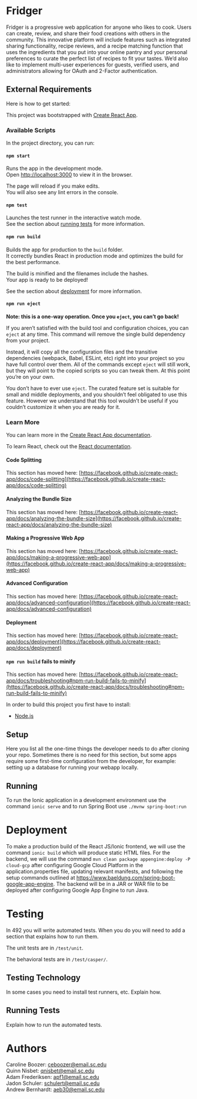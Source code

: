 # Fridger

Fridger is a progressive web application for anyone who likes to cook. Users can create, review, and share their food creations with others in the community. This innovative platform will include features such as integrated sharing functionality, recipe reviews, and a recipe matching function that uses the ingredients that you put into your online pantry and your personal preferences to curate the perfect list of recipes to fit your tastes. We’d also like to implement multi-user experiences for guests, verified users, and administrators allowing for OAuth and 2-Factor authentication.

## External Requirements

Here is how to get started:

This project was bootstrapped with [Create React App](https://github.com/facebook/create-react-app).

### Available Scripts

In the project directory, you can run:

#### `npm start`

Runs the app in the development mode.\
Open [http://localhost:3000](http://localhost:3000) to view it in the browser.

The page will reload if you make edits.\
You will also see any lint errors in the console.

#### `npm test`

Launches the test runner in the interactive watch mode.\
See the section about [running tests](https://facebook.github.io/create-react-app/docs/running-tests) for more information.

#### `npm run build`

Builds the app for production to the `build` folder.\
It correctly bundles React in production mode and optimizes the build for the best performance.

The build is minified and the filenames include the hashes.\
Your app is ready to be deployed!

See the section about [deployment](https://facebook.github.io/create-react-app/docs/deployment) for more information.

#### `npm run eject`

**Note: this is a one-way operation. Once you `eject`, you can’t go back!**

If you aren’t satisfied with the build tool and configuration choices, you can `eject` at any time. This command will remove the single build dependency from your project.

Instead, it will copy all the configuration files and the transitive dependencies (webpack, Babel, ESLint, etc) right into your project so you have full control over them. All of the commands except `eject` will still work, but they will point to the copied scripts so you can tweak them. At this point you’re on your own.

You don’t have to ever use `eject`. The curated feature set is suitable for small and middle deployments, and you shouldn’t feel obligated to use this feature. However we understand that this tool wouldn’t be useful if you couldn’t customize it when you are ready for it.

### Learn More

You can learn more in the [Create React App documentation](https://facebook.github.io/create-react-app/docs/getting-started).

To learn React, check out the [React documentation](https://reactjs.org/).

#### Code Splitting

This section has moved here: [https://facebook.github.io/create-react-app/docs/code-splitting](https://facebook.github.io/create-react-app/docs/code-splitting)

#### Analyzing the Bundle Size

This section has moved here: [https://facebook.github.io/create-react-app/docs/analyzing-the-bundle-size](https://facebook.github.io/create-react-app/docs/analyzing-the-bundle-size)

#### Making a Progressive Web App

This section has moved here: [https://facebook.github.io/create-react-app/docs/making-a-progressive-web-app](https://facebook.github.io/create-react-app/docs/making-a-progressive-web-app)

#### Advanced Configuration

This section has moved here: [https://facebook.github.io/create-react-app/docs/advanced-configuration](https://facebook.github.io/create-react-app/docs/advanced-configuration)

#### Deployment

This section has moved here: [https://facebook.github.io/create-react-app/docs/deployment](https://facebook.github.io/create-react-app/docs/deployment)

#### `npm run build` fails to minify

This section has moved here: [https://facebook.github.io/create-react-app/docs/troubleshooting#npm-run-build-fails-to-minify](https://facebook.github.io/create-react-app/docs/troubleshooting#npm-run-build-fails-to-minify)

In order to build this project you first have to install:

* [Node.js](https://nodejs.org/en/)


## Setup

Here you list all the one-time things the developer needs to do after cloning
your repo. Sometimes there is no need for this section, but some apps require
some first-time configuration from the developer, for example: setting up a
database for running your webapp locally.

## Running

To run the Ionic application in a development environment use the command `ionic serve` and to run Spring Boot use `./mvnw spring-boot:run`

# Deployment

To make a production build of the React JS/Ionic frontend, we will use the command `ionic build` which will produce static HTML files. For the backend, we will use the command `mvn clean package appengine:deploy -P cloud-gcp` after configuring Google Cloud Platform in the application.properties file, updating relevant manifests, and following the setup commands outlined at https://www.baeldung.com/spring-boot-google-app-engine. The backend will be in a JAR or WAR file to be deployed after configuring Google App Engine to run Java.

# Testing

In 492 you will write automated tests. When you do you will need to add a 
section that explains how to run them.

The unit tests are in `/test/unit`.

The behavioral tests are in `/test/casper/`.

## Testing Technology

In some cases you need to install test runners, etc. Explain how.

## Running Tests

Explain how to run the automated tests.

# Authors

Caroline Boozer: ceboozer@email.sc.edu \
Quinn Nisbet: qnisbet@email.sc.edu \
Adam Frederiksen: apf1@email.sc.edu \
Jadon Schuler: schulert@email.sc.edu \
Andrew Bernhardt: aeb30@email.sc.edu
